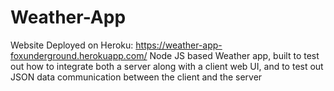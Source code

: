 # Weather-App
Website Deployed on Heroku: https://weather-app-foxunderground.herokuapp.com/
Node JS based Weather app, built to test out how to integrate both a server along with a client web UI, and to test out JSON data communication between the client and the server
